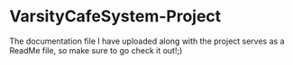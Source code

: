 # VarsityCafeSystem-Project
The documentation file I have uploaded along with the project serves as a ReadMe file, so make sure to go check it out!;)
